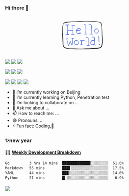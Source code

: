 ### Hi there 👋
<p align="center">
  <img src="https://github.com/intbjw/intbjw/blob/main/hello-world.gif" width="30%">
</p>

[![](https://img.shields.io/badge/MacOS-BigSur-2376bc?style=flat-square&logo=apple&logoColor=ffffff)](https://www.apple.com/)
[![](https://img.shields.io/badge/IDE-Visual%20Studio%20Code-blue?style=flat-square&logo=visual-studio-code&logoColor=ffffff)](https://code.visualstudio.com/)
[![](https://img.shields.io/badge/IDE-PyCharm-blue?style=flat-square&logo=jetbrains&logoColor=ffffff)](https://www.jetbrains.com/pycharm/) 

[![](https://img.shields.io/badge/-Python-3776AB?style=flat-square&logo=python&logoColor=ffffff)](https://www.python.org/)
[![](https://img.shields.io/badge/-C++-269539?style=flat-square&logo=c%2B%2B&logoColor=ffffff)](https://www.cplusplus.com/)
[![](https://img.shields.io/badge/Shell-f05032?style=flat-square&logo=powershell&logoColor=ffffff)](https://www.shell.com/) 

[![](https://img.shields.io/badge/-Docker-2496ED?style=flat-square&logo=docker&logoColor=ffffff)](https://www.docker.com/)
[![](https://img.shields.io/badge/-Git-f05032?style=flat-square&logo=git&logoColor=white)](https://git-scm.com/)
[![](https://img.shields.io/badge/-Markdown-2496ED?style=flat-square&logo=markdown&logoColor=white)](https://daringfireball.net/projects/markdown/)
[![](https://img.shields.io/badge/-Tensorflow-fcc624?style=flat-square&logo=tensorflow&logoColor=white)](https://www.tensorflow.org/)


- 🔭 I’m currently working on Beijing
- 🌱 I’m currently learning Python, Penetration test
- 👯 I’m looking to collaborate on ...
- 💬 Ask me about ...
- 📫 How to reach me: ...
- 😄 Pronouns: ...
- ⚡ Fun fact: Coding,🦑

###  ✨new year


#### 🏊‍♂️ <a href="https://gist.github.com/intbjw/b3f5ba2c84e8e524c10ca588825ff915" target="_blank">Weekly Development Breakdown</a>

<!-- code_time starts -->

```text
Go         3 hrs 14 mins  ████████████▉░░░░░░░░  61.6%
Markdown   55 mins        ███▋░░░░░░░░░░░░░░░░░  17.5%
YAML       44 mins        ██▉░░░░░░░░░░░░░░░░░░  14.0%
Python     21 mins        █▍░░░░░░░░░░░░░░░░░░░   6.9%
```

<!-- code_time ends -->


#### 



<img align="" height="137px" src="https://github-readme-stats.vercel.app/api?username=hacv&hide_title=true&hide_border=true&show_icons=true&include_all_commits=true&line_height=21&bg_color=0,EC6C6C,FFD479,FFFC79,73FA79&theme=graywhite&locale=cn" />





